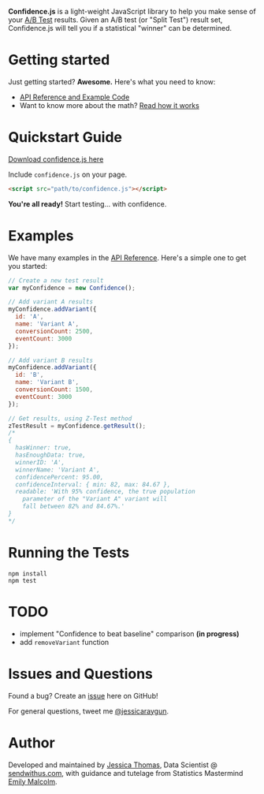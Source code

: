 **Confidence.js** is a light-weight JavaScript library to help you make sense of your [A/B Test](http://en.wikipedia.org/wiki/A/B_testing) results. Given an A/B test (or "Split Test") result set, Confidence.js will tell you if a statistical "winner" can be determined.

# Getting started

Just getting started? **Awesome.** Here's what you need to know:

* [API Reference and Example Code](API_REFERENCE.md)
* Want to know more about the math? [Read how it works](HOW_IT_WORKS.md)

# Quickstart Guide

[Download confidence.js here](confidence.js)

Include `confidence.js` on your page.
``` HTML
<script src="path/to/confidence.js"></script>
```

**You're all ready!** Start testing... with confidence.

# Examples

We have many examples in the [API Reference](API.md). Here's a simple one to get you started:

``` js
// Create a new test result
var myConfidence = new Confidence();

// Add variant A results
myConfidence.addVariant({
  id: 'A',
  name: 'Variant A',
  conversionCount: 2500,
  eventCount: 3000
});

// Add variant B results
myConfidence.addVariant({
  id: 'B',
  name: 'Variant B',
  conversionCount: 1500,
  eventCount: 3000
});

// Get results, using Z-Test method
zTestResult = myConfidence.getResult();
/*
{
  hasWinner: true,
  hasEnoughData: true,
  winnerID: 'A',
  winnerName: 'Variant A',
  confidencePercent: 95.00,
  confidenceInterval: { min: 82, max: 84.67 },
  readable: 'With 95% confidence, the true population
    parameter of the "Variant A" variant will
    fall between 82% and 84.67%.'
}
*/
```

# Running the Tests

```
npm install
npm test
```

# TODO

- implement "Confidence to beat baseline" comparison **(in progress)**
- add `removeVariant` function


# Issues and Questions

Found a bug? Create an [issue](https://github.com/sendwithus/confidence/issues) here on GitHub!

For general questions, tweet me [@jessicaraygun](https://twitter.com/jessicaraygun).

# Author

Developed and maintained by [Jessica Thomas](mailto:jessica@sendwithus.com), Data Scientist @ [sendwithus.com](https://www.sendwithus.com), with guidance and tutelage from Statistics Mastermind [Emily Malcolm](mailto:emalcol@uvic.ca).
